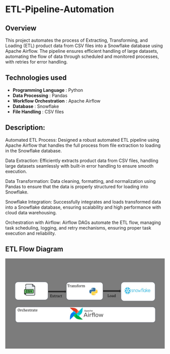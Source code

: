 # ETL-Pipeline-Automation

## Overview
This project automates the process of Extracting, Transforming, and Loading (ETL) product data from CSV files into a Snowflake database using Apache Airflow. The pipeline ensures efficient handling of large datasets, automating the flow of data through scheduled and monitored processes, with retries for error handling.

## Technologies used
- **Programming Language** : Python
- **Data Processing** : Pandas
- **Workflow Orchestration** : Apache Airflow
- **Database** : Snowflake
- **File Handling** : CSV files

## Description:
Automated ETL Process: Designed a robust automated ETL pipeline using Apache Airflow that handles the full process from file extraction to loading in the Snowflake database.

Data Extraction: Efficiently extracts product data from CSV files, handling large datasets seamlessly with built-in error handling to ensure smooth execution.

Data Transformation: Data cleaning, formatting, and normalization using Pandas to ensure that the data is properly structured for loading into Snowflake.

Snowflake Integration: Successfully integrates and loads transformed data into a Snowflake database, ensuring scalability and high performance with cloud data warehousing.

Orchestration with Airflow: Airflow DAGs automate the ETL flow, managing task scheduling, logging, and retry mechanisms, ensuring proper task execution and reliability.

## ETL Flow Diagram
![ETL Flow Diagram](Automate-etl-pipeline.jpg)
